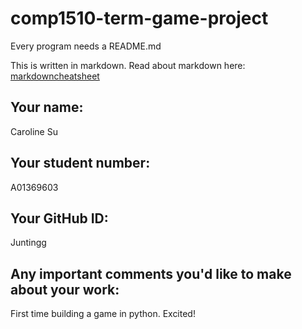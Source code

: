 # comp1510-term-game-project

Every program needs a README.md

This is written in markdown. Read about markdown here: [markdowncheatsheet](https://www.markdownguide.org/cheat-sheet/)

## Your name:
Caroline Su

## Your student number:
A01369603

## Your GitHub ID:
Juntingg

## Any important comments you'd like to make about your work:
First time building a game in python. Excited!
